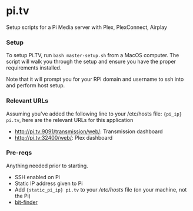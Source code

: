 # pi.tv

Setup scripts for a Pi Media server with Plex, PlexConnect, Airplay

### Setup

To setup Pi.TV, run `bash master-setup.sh` from a MacOS computer. The script will walk you through the setup and ensure you have the proper requirements installed.

Note that it will prompt you for your RPI domain and username to ssh into and perform host setup.

### Relevant URLs

Assuming you've added the following line to your /etc/hosts file: `{pi_ip} pi.tv`, here are the relevant URLs for this application

- http://pi.tv:9091/transmission/web/: Transmission dashboard
- http://pi.tv:32400/web/: Plex dashboard

### Pre-reqs

Anything needed prior to starting.

* SSH enabled on Pi
* Static IP address given to Pi
* Add `{static_pi_ip} pi.tv` to your <i>/etc/hosts</i> file (on your machine, not the Pi)
* [bit-finder](bit-finder)